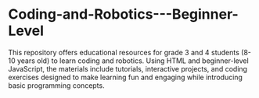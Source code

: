 # Coding-and-Robotics---Beginner-Level
This repository offers educational resources for grade 3 and 4 students (8-10 years old) to learn coding and robotics. Using HTML and beginner-level JavaScript, the materials include tutorials, interactive projects, and coding exercises designed to make learning fun and engaging while introducing basic programming concepts.
